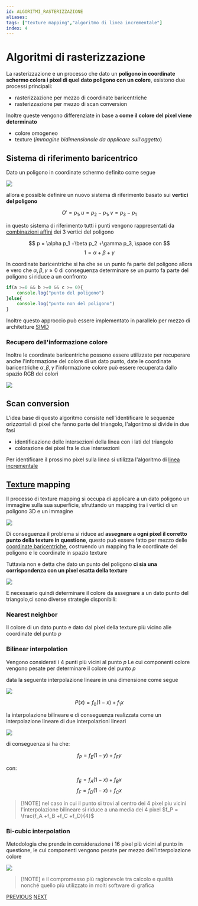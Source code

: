 ```yaml
---
id: ALGORITMI_RASTERIZZAZIONE
aliases:
tags: ["texture mapping","algoritmo di linea incrementale"]
index: 4
---
```


# Algoritmi di rasterizzazione

La rasterizzazione e un processo che dato un **poligono in coordinate schermo colora i pixel di quel dato poligono con un colore**, esistono due processi principali:

- rasterizzazione per mezzo di coordinate baricentriche
- rasterizzazione per mezzo di scan conversion

Inoltre queste vengono differenziate in base a **come il colore del pixel viene determinato**

- colore omogeneo
- texture (*immagine bidimensionale da applicare sull'oggetto*)

## Sistema di riferimento baricentrico

Dato un poligono in coordinate schermo definito come segue

![](computer_graphics/assets/imgs/poligono_baricentrico.png)

allora e possible definire un nuovo sistema di riferimento basato sui **vertici del poligono**

$$
O' = p_1,u = p_2 - p_1,v = p_3 - p_1
$$

in questo sistema di riferimento tutti i punti vengono rappresentati da [combinazioni affini](trasformazioni_geometriche.md#combinazione%20affine) dei 3 vertici del poligono

$$
p = \alpha p_1 +\beta p_2 +\gamma p_3, \space con
$$
$$
1= \alpha + \beta + \gamma
$$

In coordinate baricentriche si ha che se un punto fa parte del poligono allora e vero che $\alpha,\beta,\gamma \geq 0$ di conseguenza determinare se un  punto fa parte del poligono si riduce a un confronto

```javascript
if(a >=0 && b >=0 && c >= 0){
	console.log("punto del poligono")
}else{
	console.log("punto non del poligono")
}
```

Inoltre questo approccio può essere implementato in parallelo per mezzo di architetture [SIMD](https://it.wikipedia.org/wiki/SIMD) 

### Recupero dell'informazione colore

Inoltre le coordinate baricentriche possono essere utilizzate per recuperare anche l'informazione del colore di un dato punto, date le coordinate baricentriche $\alpha,\beta,\gamma$ l'informazione colore può essere recuperata dallo spazio RGB dei colori

![](computer_graphics/Pasted%20image%2020241214104134.png)

## Scan conversion

L'idea base di questo algoritmo consiste nell'identificare le sequenze orizzontali di pixel che fanno parte del triangolo, l'algoritmo si divide in due fasi

- identificazione delle intersezioni della linea con i lati del triangolo
- colorazione dei pixel fra le due intersezioni

Per identificare il prossimo pixel sulla linea si utilizza l'algoritmo di [linea incrementale](https://it.wikipedia.org/wiki/Algoritmo_della_linea_di_Bresenham)

## [Texture](computer_graphics/texture_mapping.md) mapping

Il processo di texture mapping si occupa di applicare a un dato poligono un immagine sulla sua superficie, sfruttando un mapping tra i vertici di un poligono 3D e un immagine

![](computer_graphics/Pasted%20image%2020241214154455.png)

Di conseguenza il problema si riduce ad **assegnare a ogni pixel il corretto punto della texture in questione**, questo può essere fatto per mezzo delle [coordinate baricentriche](#Sistema%20di%20riferimento%20baricentrico), costruendo un mapping fra le coordinate del poligono e le coordinate in spazio texture

Tuttavia non e detta che dato un punto del poligono **ci sia una corrispondenza con un pixel esatta della texture**

![](computer_graphics/Pasted%20image%2020241214155219.png)

E necessario quindi determinare il colore da assegnare a un dato punto del triangolo,ci sono diverse strategie disponibili:

### Nearest neighbor

Il colore di un dato punto e dato dal pixel della texture più vicino alle coordinate del punto $p$

### Bilinear interpolation

Vengono considerati i 4 punti più vicini al punto $p$ Le cui componenti colore vengono pesate per determinare il colore del punto $p$

data la seguente interpolazione lineare in una dimensione come segue

![](computer_graphics/Pasted%20image%2020241214160025.png)

$$
P(x) = f_0(1-x) + f_1x
$$

la interpolazione bilineare e di conseguenza realizzata come un interpolazione lineare di due interpolazioni lineari

![](computer_graphics/Pasted%20image%2020241214160210.png)

di conseguenza si ha che:

$$
f_P= f_E(1-y)+ f_Fy
$$

con:

$$
f_E= f_A(1-x)+ f_Bx
$$
$$
f_F= f_D(1-x)+ f_Cx
$$

>[!NOTE] nel caso in cui il punto si trovi al centro dei 4 pixel piu vicini l'interpolazione bilineare si riduce a una media dei 4 pixel $f_P = \frac{f_A +f_B +f_C +f_D}{4}$

### Bi-cubic interpolation

Metodologia che prende in considerazione i $16$ pixel più vicini al punto in questione, le cui componenti vengono pesate per mezzo dell'interpolazione colore

![](computer_graphics/Pasted%20image%2020241214160835.png)

>[!NOTE] e il compromesso più ragionevole tra calcolo e qualità nonché quello più utilizzato in molti software di grafica

[PREVIOUS](pages/real_time_rendering.md) [NEXT](computer_graphics/proiezione_prospettica.md)
